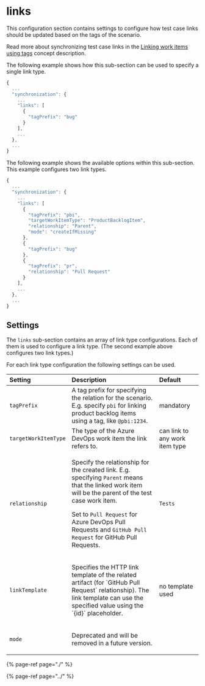 # links

This configuration section contains settings to configure how test case links should be updated based on the tags of the scenario.

Read more about synchronizing test case links in the [Linking work items using tags](../../../features/common-synchronization-features/linking-work-items-with-tags.md) concept description.

The following example shows how this sub-section can be used to specify a single link type.

```javascript
{
  ...
  "synchronization": {
    ...
    "links": [
      {
        "tagPrefix": "bug"
      }
    ],
    ...
  },
  ...
}
```

The following example shows the available options within this sub-section. This example configures two link types.

```javascript
{
  ...
  "synchronization": {
    ...
    "links": [
      {
        "tagPrefix": "pbi",
        "targetWorkItemType": "ProductBacklogItem",
        "relationship": "Parent",
        "mode": "createIfMissing"
      },
      {
        "tagPrefix": "bug"
      },
      {
        "tagPrefix": "pr",
        "relationship": "Pull Request"
      }
    ],
    ...
  },
  ...
}
```

## Settings

The `links` sub-section contains an array of link type configurations. Each of them is used to configure a link type. \(The second example above configures two link types.\)

For each link type configuration the following settings can be used.

<table>
  <thead>
    <tr>
      <th style="text-align:left">Setting</th>
      <th style="text-align:left">Description</th>
      <th style="text-align:left">Default</th>
    </tr>
  </thead>
  <tbody>
    <tr>
      <td style="text-align:left"><code>tagPrefix</code>
      </td>
      <td style="text-align:left">A tag prefix for specifying the relation for the scenario. E.g. specify <code>pbi</code> for
        linking product backlog items using a tag, like <code>@pbi:1234</code>.</td>
      <td
      style="text-align:left">mandatory</td>
    </tr>
    <tr>
      <td style="text-align:left"><code>targetWorkItemType</code>
      </td>
      <td style="text-align:left">The type of the Azure DevOps work item the link refers to.</td>
      <td style="text-align:left">can link to any work item type</td>
    </tr>
    <tr>
      <td style="text-align:left"><code>relationship</code>
      </td>
      <td style="text-align:left">
        <p>Specify the relationship for the created link. E.g. specifying <code>Parent</code> means
          that the linked work item will be the parent of the test case work item.</p>
        <p>Set to <code>Pull Request</code> for Azure DevOps Pull Requests and <code>GitHub Pull Request</code> for GitHub Pull Requests.</p>
      </td>
      <td style="text-align:left"><code>Tests</code>
      </td>
    </tr>
    <tr>
      <td style="text-align:left"><code>linkTemplate</code>
      </td>
      <td style="text-align:left">
        <p>Specifies the HTTP link template of the related artifact (for `GitHub Pull Request` relationship). The link template can use the specified value using the `{id}` placeholder.</p>
      </td>
      <td style="text-align:left">no template used</td>
    </tr>
    <tr>
      <td style="text-align:left"><code>mode</code>
      </td>
      <td style="text-align:left">
        <p>Deprecated and will be removed in a future version.</p>
      </td>
      <td style="text-align:left"></td>
    </tr>
  </tbody>
</table>

{% page-ref page="./" %}

{% page-ref page="../" %}

